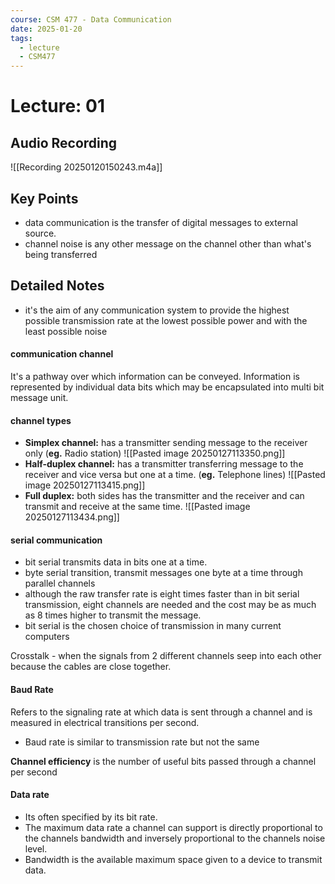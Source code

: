 ```yaml
---
course: CSM 477 - Data Communication
date: 2025-01-20
tags:
  - lecture
  - CSM477
---
```


# Lecture: 01

## Audio Recording

![[Recording 20250120150243.m4a]]

## Key Points
- data communication is the transfer of digital messages to external source.
- channel noise is any other message on the channel other than what's being transferred 

## Detailed Notes
- it's the aim of any communication system to provide the highest possible transmission rate at the lowest possible power and with the least possible noise
#### communication channel
It's a pathway over which information can be conveyed. 
Information is represented by individual data bits which may be encapsulated into multi bit message unit. 
#### channel types
- **Simplex channel:** has a transmitter sending message to the receiver only (**eg.** Radio station)
	![[Pasted image 20250127113350.png]]
- **Half-duplex channel:** has a transmitter transferring message to the receiver and vice versa but one at a time. (**eg.** Telephone lines)
	![[Pasted image 20250127113415.png]]
- **Full duplex:** both sides has the transmitter and the receiver and can transmit and receive at the same time.
	![[Pasted image 20250127113434.png]]
#### serial communication 
- bit serial transmits data in bits one at a time.
- byte serial transition, transmit messages one byte at a time through parallel channels
- although the raw transfer rate is eight times faster than in bit serial transmission, eight channels are needed and the cost may be as much as 8 times higher to transmit the message.
- bit serial is the chosen choice of transmission in many current computers 

Crosstalk - when the signals from 2 different channels seep into each other because the cables are close together.

#### Baud Rate
Refers to the signaling rate at which data is sent through a channel and is measured in electrical transitions per second.
- Baud rate is similar to transmission rate but not the same

**Channel efficiency** is the number of useful bits passed through a channel per second

#### Data rate
- Its often specified by its bit rate.
- The maximum data rate a channel can support is directly proportional to the channels bandwidth and inversely proportional to the channels noise level.
- Bandwidth is the available maximum space given to a device to transmit data.
